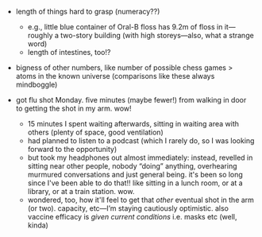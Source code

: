 - length of things hard to grasp (numeracy??)
	- e.g., little blue container of Oral-B floss has 9.2m of floss in it—roughly a two-story building (with high storeys—also, what a strange word)
	- length of intestines, too!?
- bigness of other numbers, like number of possible chess games > atoms in the known universe (comparisons like these always mindboggle)

- got flu shot Monday. five minutes (maybe fewer!) from walking in door to getting the shot in my arm. wow!
	- 15 minutes I spent waiting afterwards, sitting in waiting area with others (plenty of space, good ventilation)
	- had planned to listen to a podcast (which I rarely do, so I was looking forward to the opportunity)
	- but took my headphones out almost immediately: instead, revelled in sitting near other people, nobody “doing” anything, overhearing murmured conversations and just general being. it's been so long since I've been able to do that!! like sitting in a lunch room, or at a library, or at a train station. wow.
	- wondered, too, how it'll feel to get that _other_ eventual shot in the arm (or two). capacity, etc—I’m staying cautiously optimistic. also vaccine efficacy is _given current conditions_ i.e. masks etc (well, kinda)